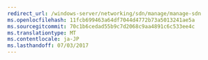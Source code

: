 ```yaml
---
redirect_url: /windows-server/networking/sdn/manage/manage-sdn
ms.openlocfilehash: 11fcb699463a64df7044d4772b73a5013241ae5a
ms.sourcegitcommit: 70c1b6cedad55b9c7d2068c9aa4891c6c533ee4c
ms.translationtype: MT
ms.contentlocale: ja-JP
ms.lasthandoff: 07/03/2017
---
```

